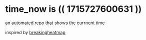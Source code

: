 # time_now is (( 1715727600631 ))

an automated repo that shows the currnent time

inspired by [breakingheatmap](https://github.com/breakingheatmap/breakingheatmap)